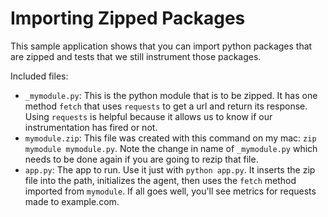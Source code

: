 # Importing Zipped Packages

This sample application shows that you can import python packages that are
zipped and tests that we still instrument those packages.

Included files:

+ `_mymodule.py`: This is the python module that is to be zipped. It has one
  method `fetch` that uses `requests` to get a url and return its response.
  Using `requests` is helpful because it allows us to know if our
  instrumentation has fired or not.
+ `mymodule.zip`: This file was created with this command on my mac: `zip
  mymodule mymodule.py`. Note the change in name of `_mymodule.py` which needs
  to be done again if you are going to rezip that file.
+ `app.py`: The app to run. Use it just with `python app.py`. It inserts the
  zip file into the path, initializes the agent, then uses the `fetch` method
  imported from `mymodule`. If all goes well, you'll see metrics for requests
  made to example.com.
